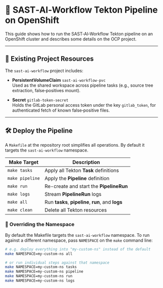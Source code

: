 # 🚀 SAST‑AI‑Workflow Tekton Pipeline on OpenShift

This guide shows how to run the SAST‑AI‑Workflow Tekton pipeline on an OpenShift cluster and describes some details on the OCP project.

---

## 🔧 Existing Project Resources

The `sast-ai-workflow` project includes:

- **PersistentVolumeClaim** `sast-ai-workflow-pvc`  
  Used as the shared workspace across pipeline tasks (e.g., source tree extraction, false‑positives mount).

- **Secret** `gitlab-token-secret`  
  Holds the GitLab personal access token under the key `gitlab_token`, for authenticated fetch of known false‑positive files.

---

## 🛠️ Deploy the Pipeline

A `Makefile` at the repository root simplifies all operations. By default it targets the `sast-ai-workflow` namespace.

| Make Target    | Description                                       |
| -------------- | ------------------------------------------------- |
| `make tasks`   | Apply all Tekton **Task** definitions             |
| `make pipeline`| Apply the **Pipeline** definition                 |
| `make run`     | Re-create and start the **PipelineRun**           |
| `make logs`    | Stream **PipelineRun** logs                       |
| `make all`     | Run **tasks**, **pipeline**, **run**, and **logs**|
| `make clean`   | Delete all Tekton resources                       |

### 🔄 Overriding the Namespace

By default the Makefile targets the `sast-ai-workflow` namespace. To run against a different namespace, pass `NAMESPACE` on the `make` command line:

```bash
# e.g. deploy everything into "my-custom-ns" instead of the default
make NAMESPACE=my-custom-ns all

# or run individual steps against that namespace
make NAMESPACE=my-custom-ns tasks
make NAMESPACE=my-custom-ns pipeline
make NAMESPACE=my-custom-ns run
make NAMESPACE=my-custom-ns logs

